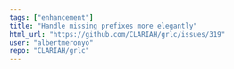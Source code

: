 ```yaml
---
tags: ["enhancement"]
title: "Handle missing prefixes more elegantly"
html_url: "https://github.com/CLARIAH/grlc/issues/319"
user: "albertmeronyo"
repo: "CLARIAH/grlc"
---
```


